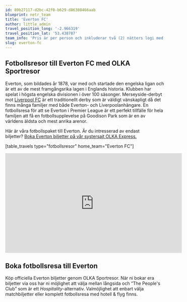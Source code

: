 ```yaml
---
id: 89b27117-d2bc-42f0-b629-d86380466aab
blueprint: netr_team
title: 'Everton FC'
author: little_admin
travel_position_long: '-2.966319'
travel_position_lat: '53.438787'
team_info: 'Pris är per person och inkluderar två (2) nätters logi med del i dubbelrum på 3*** hotell i Liverpool, frukost på hotellet samt matchbiljett på arenans kortsida. OBS! Priset som också inkluderar flyg är ett frånpris.'
slug: everton-fc
---
```

<h2>Fotbollsresor till Everton FC med OLKA Sportresor</h2>
<p>Everton, som bildades år 1878, var med och startade den engelska ligan och är ett av de mest framgångsrika lagen i Englands historia. Klubben har spelat i högsta engelska divisionen i över 100 säsonger. Merseyside-derbyt mot <a href="https://olka.se/fotbollsresor/premier-league/liverpool/liverpool-fc/">Liverpool FC</a> är ett traditionellt derby som är väldigt vänskapligt då det finns många familjer med både Everton- och Liverpoolanhängare. En fotbollsresa för att se Everton i Premier League är ett perfekt tillfälle för hela familjen att få en fotbollsupplevelse på Goodison Park som är en av världens äldsta och mest anrika arenor.</p>
<p>Här är våra fotbollspaket till Everton. Är du intresserad av endast biljetter? <a href="https://www.olkaexpress.se/fotbollsbiljetter/premier-league-england/liverpool/everton-fc">Boka Everton biljetter på vår systersajt OLKA Express.</a></p>
<p>[table_travels type="fotbollsresor" home_team="Everton FC"]</p>
<p><iframe src="https://www.youtube.com/embed/7FNCf2b2RnE" width="560" height="315" frameborder="0" allowfullscreen="allowfullscreen"></iframe></p>
<h2>Boka fotbollsresa till Everton</h2>
<p>Köp officiella Everton biljetter genom OLKA Sportresor. När ni bokar era biljetter via oss har ni möjlighet att välja mellan långsida och ”The People's Club” som är ett <em>Hospitality</em>-alternativ. Valmöjlighet att enbart välja matchbiljetter eller komplett fotbollsresa med hotell &amp; flyg finns.</p>
